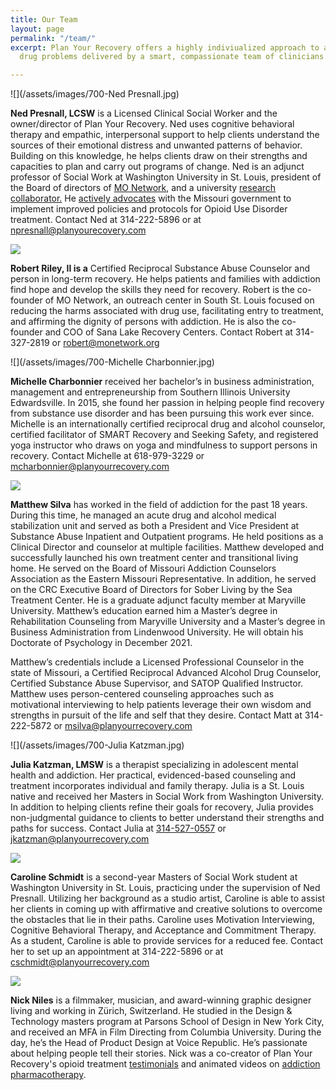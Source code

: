 ```yaml
---
title: Our Team
layout: page
permalink: "/team/"
excerpt: Plan Your Recovery offers a highly indiviualized approach to alcohol and
  drug problems delivered by a smart, compassionate team of clinicians.

---
```

<a id="Ned_Presnall">
![](/assets/images/700-Ned Presnall.jpg)
</a>

**Ned Presnall, LCSW** is a Licensed Clinical Social Worker and the owner/director of Plan Your Recovery. Ned uses cognitive behavioral therapy and empathic, interpersonal support to help clients understand the sources of their emotional distress and unwanted patterns of behavior. Building on this knowledge, he helps clients draw on their strengths and capacities to plan and carry out programs of change. Ned is an adjunct professor of Social Work at Washington University in St. Louis, president of the Board of directors of [MO Network](), and a university [research collaborator.](https://scholar.google.com/citations?hl=en&user=Y8VVw7YAAAAJ "research") He [actively advocates](https://www.stltoday.com/lifestyles/health-med-fit/outspoken-critic-of-missouri-s-response-to-opioid-epidemic-fired/article_69f394ea-5625-56c8-8da1-3fb1cd7efbf8.html "Post Dispatch") with the Missouri government to implement improved policies and protocols for Opioid Use Disorder treatment. Contact Ned at 314-222-5896 or at npresnall@planyourecovery.com

<a id="Robert_Riley">![](/assets/images/700-robert2.jpg)</a>

**Robert Riley, II is a** Certified Reciprocal Substance Abuse Counselor and person in long-term recovery. He helps patients and families with addiction find hope and develop the skills they need for recovery. Robert is the co-founder of MO Network, an outreach center in South St. Louis focused on reducing the harms associated with drug use, facilitating entry to treatment, and affirming the dignity of persons with addiction. He is also the co-founder and COO of Sana Lake Recovery Centers. Contact Robert at 314-327-2819 or robert@monetwork.org

<a id="Michelle_Charbonnier">![](/assets/images/700-Michelle Charbonnier.jpg)</a>

**Michelle Charbonnier** received her bachelor’s in business administration, management and entrepreneurship from Southern Illinois University Edwardsville. In 2015, she found her passion in helping people find recovery from substance use disorder and has been pursuing this work ever since. Michelle is an internationally certified reciprocal drug and alcohol counselor, certified facilitator of SMART Recovery and Seeking Safety, and registered yoga instructor who draws on yoga and mindfulness to support persons in recovery. Contact Michelle at 618-979-3229 or mcharbonnier@planyourrecovery.com

<a id="Matt_Silva">![](/assets/images/700Matt_Silva.jpg)</a>

**Matthew Silva** has worked in the field of addiction for the past 18 years. During this time, he managed an acute drug and alcohol medical stabilization unit and served as both a President and Vice President at Substance Abuse Inpatient and Outpatient programs. He held positions as a Clinical Director and counselor at multiple facilities. Matthew developed and successfully launched his own treatment center and transitional living home. He served on the Board of Missouri Addiction Counselors Association as the Eastern Missouri Representative.  In addition, he served on the CRC Executive Board of Directors for Sober Living by the Sea Treatment Center. He is a graduate adjunct faculty member at Maryville University. Matthew’s education earned him a Master’s degree in Rehabilitation Counseling from Maryville University and a Master’s degree in Business Administration from Lindenwood University. He will obtain his Doctorate of Psychology in December 2021.

Matthew’s credentials include a Licensed Professional Counselor in the state of Missouri, a Certified Reciprocal Advanced Alcohol Drug Counselor, Certified Substance Abuse Supervisor, and SATOP Qualified Instructor. Matthew uses person-centered counseling approaches such as motivational interviewing to help patients leverage their own wisdom and strengths in pursuit of the life and self that they desire. Contact Matt at 314-222-5872 or msilva@planyourrecovery.com

<a id="Julia_Katzman">![](/assets/images/700-Julia Katzman.jpg)</a>

**Julia Katzman, LMSW** is a therapist specializing in adolescent mental health and addiction. Her practical, evidenced-based counseling and treatment incorporates individual and family therapy. Julia is a St. Louis native and received her Masters in Social Work from Washington University. In addition to helping clients refine their goals for recovery, Julia provides non-judgmental guidance to clients to better understand their strengths and paths for success. Contact Julia at [314-527-0557](tel:314-527-0557) or [jkatzman@planyourrecovery.com](mailto:jkatzman@planyourrecovery.com)

<a id="Caroline_Schmidt">

![](/assets/images/caroline_schmidt-800.jpg)

**Caroline Schmidt** is a second-year Masters of Social Work student at Washington University in St. Louis, practicing under the supervision of Ned Presnall. Utilizing her background as a studio artist, Caroline is able to assist her clients in coming up with affirmative and creative solutions to overcome the obstacles that lie in their paths. Caroline uses Motivation Interviewing, Cognitive Behavioral Therapy, and Acceptance and Commitment Therapy. As a student, Caroline is able to provide services for a reduced fee. Contact her to set up an appointment at 314-222-5896 or at [cschmidt@planyourrecovery.com](mailto:c.schmidt@planyourrecovery.com)

<a id="Nick_Niles">![](/assets/images/700-Nick_Niles.jpg)</a>

**Nick Niles** is a filmmaker, musician, and award-winning graphic designer living and working in Zürich, Switzerland. He studied in the Design & Technology masters program at Parsons School of Design in New York City, and received an MFA in Film Directing from Columbia University. During the day, he’s the Head of Product Design at Voice Republic. He’s passionate about helping people tell their stories. Nick was a co-creator of Plan Your Recovery's opioid treatment [testimonials](https://planyourrecovery.com/stories/ "Stories") and animated videos on [addiction pharmacotherapy](https://planyourrecovery.com/videos/ "Animations").
